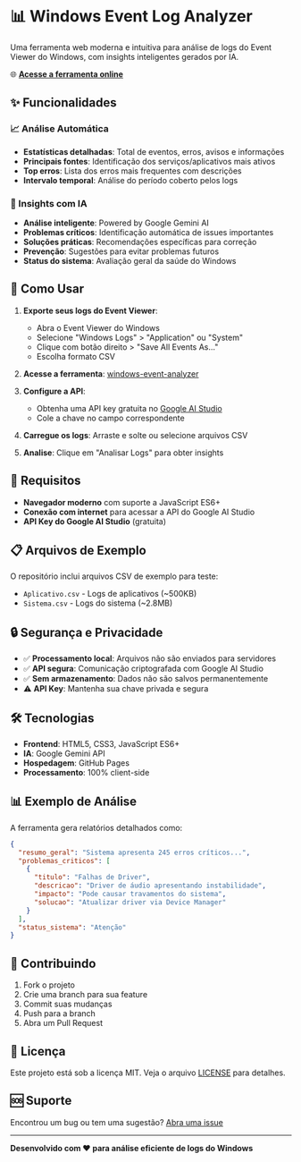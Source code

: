 # 📊 Windows Event Log Analyzer

Uma ferramenta web moderna e intuitiva para análise de logs do Event Viewer do Windows, com insights inteligentes gerados por IA.

🌐 **[Acesse a ferramenta online](https://seuusuario.github.io/windows-event-analyzer/)**

## ✨ Funcionalidades

### 📈 Análise Automática
- **Estatísticas detalhadas**: Total de eventos, erros, avisos e informações
- **Principais fontes**: Identificação dos serviços/aplicativos mais ativos
- **Top erros**: Lista dos erros mais frequentes com descrições
- **Intervalo temporal**: Análise do período coberto pelos logs

### 🤖 Insights com IA
- **Análise inteligente**: Powered by Google Gemini AI
- **Problemas críticos**: Identificação automática de issues importantes
- **Soluções práticas**: Recomendações específicas para correção
- **Prevenção**: Sugestões para evitar problemas futuros
- **Status do sistema**: Avaliação geral da saúde do Windows

## 🚀 Como Usar

1. **Exporte seus logs do Event Viewer**:
   - Abra o Event Viewer do Windows
   - Selecione "Windows Logs" > "Application" ou "System"
   - Clique com botão direito > "Save All Events As..."
   - Escolha formato CSV

2. **Acesse a ferramenta**: [windows-event-analyzer](https://seuusuario.github.io/windows-event-analyzer/)

3. **Configure a API**: 
   - Obtenha uma API key gratuita no [Google AI Studio](https://makersuite.google.com/app/apikey)
   - Cole a chave no campo correspondente

4. **Carregue os logs**: Arraste e solte ou selecione arquivos CSV

5. **Analise**: Clique em "Analisar Logs" para obter insights

## 🔧 Requisitos

- **Navegador moderno** com suporte a JavaScript ES6+
- **Conexão com internet** para acessar a API do Google AI Studio
- **API Key do Google AI Studio** (gratuita)

## 📋 Arquivos de Exemplo

O repositório inclui arquivos CSV de exemplo para teste:
- `Aplicativo.csv` - Logs de aplicativos (~500KB)
- `Sistema.csv` - Logs do sistema (~2.8MB)

## 🔒 Segurança e Privacidade

- ✅ **Processamento local**: Arquivos não são enviados para servidores
- ✅ **API segura**: Comunicação criptografada com Google AI Studio
- ✅ **Sem armazenamento**: Dados não são salvos permanentemente
- ⚠️ **API Key**: Mantenha sua chave privada e segura

## 🛠️ Tecnologias

- **Frontend**: HTML5, CSS3, JavaScript ES6+
- **IA**: Google Gemini API
- **Hospedagem**: GitHub Pages
- **Processamento**: 100% client-side

## 📊 Exemplo de Análise

A ferramenta gera relatórios detalhados como:

```json
{
  "resumo_geral": "Sistema apresenta 245 erros críticos...",
  "problemas_criticos": [
    {
      "titulo": "Falhas de Driver",
      "descricao": "Driver de áudio apresentando instabilidade",
      "impacto": "Pode causar travamentos do sistema",
      "solucao": "Atualizar driver via Device Manager"
    }
  ],
  "status_sistema": "Atenção"
}
```

## 🤝 Contribuindo

1. Fork o projeto
2. Crie uma branch para sua feature
3. Commit suas mudanças
4. Push para a branch
5. Abra um Pull Request

## 📄 Licença

Este projeto está sob a licença MIT. Veja o arquivo [LICENSE](LICENSE) para detalhes.

## 🆘 Suporte

Encontrou um bug ou tem uma sugestão? [Abra uma issue](https://github.com/seuusuario/windows-event-analyzer/issues)

---

**Desenvolvido com ❤️ para análise eficiente de logs do Windows**